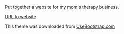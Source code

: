 Put together a website for my mom's therapy business. 

[URL to website](teresafostertherapy.com)


This theme was downloaded from [UseBootstrap.com](UseBootstrap.com)
